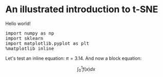 # An illustrated introduction to t-SNE

Hello world!

<pre data-code-language="python"
     data-executable="true"
     data-type="programlisting">
import numpy as np
import sklearn
import matplotlib.pyplot as plt
%matplotlib inline
</pre>

Let's test an inline equation: <span class="math-tex" data-type="tex">$\pi=3.14$</span>. And now a block equation:

<span class="math-tex" data-type="tex">$$\int_0^1 f(x)dx$$</span>
